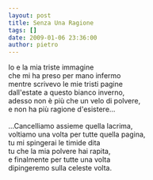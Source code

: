 ```yaml
---
layout: post
title: Senza Una Ragione
tags: []
date: 2009-01-06 23:36:00
author: pietro
---
```

Io e la mia triste immagine<br/>che mi ha preso per mano infermo<br/>mentre scrivevo le mie tristi pagine<br/>dall'estate a questo bianco inverno,<br/>adesso non è più che un velo di polvere,<br/>e non ha più ragione d'esistere...<br/><br/>...Cancelliamo assieme quella lacrima,<br/>voltiamo una volta per tutte quella pagina,<br/>tu mi spingerai le timide dita<br/>tu che la mia polvere hai rapita,<br/>e finalmente per tutte una volta<br/>dipingeremo sulla celeste volta.
